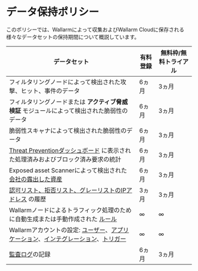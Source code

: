# データ保持ポリシー

このポリシーでは、Wallarmによって収集およびWallarm Cloudに保存される様々なデータセットの保持期間について概説しています。

| データセット                                                                                                                                                                                                                                | 有料登録 | 無料枠/無料トライアル |
|----------------------------------------------------------------------------------------------------------------------------------------------------------------------------------------------------------------------------------------|-----------------|-----------------|
| フィルタリングノードによって検出された攻撃、ヒット、事件のデータ                                                                                                                                                                            | 6ヵ月        | 3ヵ月 |
| フィルタリングノードまたは **アクティブ脅威検証** モジュールによって検出された脆弱性のデータ                                                                                                                                                           | 6ヵ月        | 3ヵ月 |
| 脆弱性スキャナによって検出された脆弱性のデータ                                                                                                                                                                                 | 6ヵ月        | 3ヵ月 |
| [Threat Preventionダッシュボード](../user-guides/dashboards/threat-prevention.md) に表示された処理済みおよびブロック済み要求の統計                                                                                                         | 6ヵ月        | 3ヵ月 |
| Exposed asset Scannerによって検出された [会社の露出した資産](../user-guides/scanner.md)                                                                                                                                          | 6ヵ月        | 3ヵ月 |
| [認可リスト、拒否リスト、グレーリストのIPアドレス](../user-guides/ip-lists/overview.md) の履歴                                                                                                                                                                  | 3ヵ月         | 3ヵ月 |
| Wallarmノードによるトラフィック処理のために自動生成または手動作成された [ルール](../user-guides/rules/intro.md)                                                                                                                    | ∞                | ∞ |
| Wallarmアカウントの設定: [ユーザー](../user-guides/settings/users.md)、[アプリケーション](../user-guides/settings/applications.md)、[インテグレーション](../user-guides/settings/integrations/integrations-intro.md)、[トリガー](../user-guides/triggers/triggers.md) | ∞                | ∞ |
| [監査ログ](../user-guides/settings/audit-log.md)の記録                                                                                                                                                                               | 6ヵ月         | 3ヵ月         | 